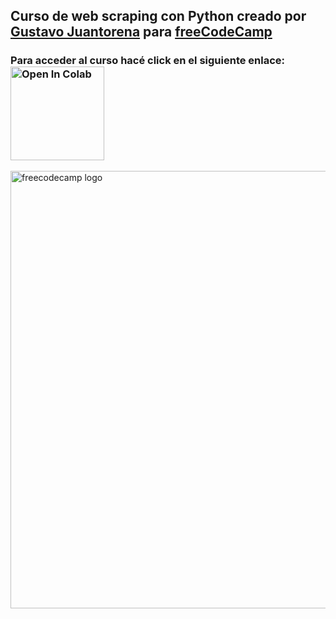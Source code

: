 ## Curso de web scraping con Python creado por [Gustavo Juantorena](https://www.linkedin.com/in/gustavo-juantorena/) para [freeCodeCamp](https://www.freecodecamp.org/)
### Para acceder al curso hacé click en el siguiente enlace: <a href="https://colab.research.google.com/github/GEJ1/web_scraping_freecodecamp/blob/main/web_scraping_freeCodeCamp.ipynb" target="_parent"><img src="https://colab.research.google.com/assets/colab-badge.svg" width="150" alt="Open In Colab"/></a>

<img src="https://upload.wikimedia.org/wikipedia/commons/thumb/3/39/FreeCodeCamp_logo.png/800px-FreeCodeCamp_logo.png" alt="freecodecamp logo" width="700">


